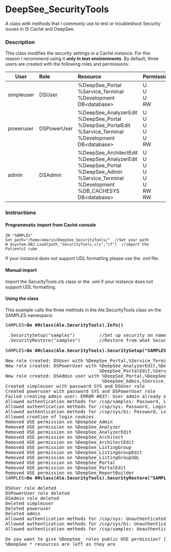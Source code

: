 # DeepSee_SecurityTools
A class with methods that I commonly use to test or troubleshoot Security issues in IS Caché and DeepSee.

### Description
This class modifies the security settings in a Caché instance. For this reason I recommend using it **only in test environments**. By default, three users are created with the following roles and permissions:  

| User        | Role        | Resource  | Permission   |
| ----------- |:----------- | :-------- | :----------- |
| simpleuser  | DSUser      | %DeepSee_Portal<br>%Service_Terminal<br>%Development<br>DB&lt;database> | U<br>U<br>U<br>RW |
| poweruser   | DSPowerUser | %DeepSee_AnalyzerEdit<br>%DeepSee_Portal<br>%DeepSee_PortalEdit<br>%Service_Terminal<br>%Development<br>DB&lt;database> | U<br>U<br>U<br>U<br>U<br>RW |
| admin       | DSAdmin     | %DeepSee_ArchitectEdit<br>%DeepSee_AnalyzerEdit<br>%DeepSee_Portal<br>%DeepSee_Admin<br>%Service_Terminal<br>%Development<br>%DB_CACHESYS<br>DB&lt;database> | U<br>U<br>U<br>U<br>U<br>U<br>RW<br>RW |


<!--
### Content

![Alt Text](https://github.com/aless80/DeepSee_SecurityTools/blob/master/img/.png)           
-->

### Instructions
#### Programmatic import from Caché console
```
ZN "SAMPLES"
Set path="/home/amarin/DeepSee_SecurityTools/"  //Set your path
W $system.OBJ.Load(path_"SecurityTools.cls","cf")  //import the Patients2 cube
```
If your instance does not support UDL formatting please use the .xml file.

#### Manual import
Import the SecurityTools.cls class or the .xml if your instance does not support UDL formatting. 

#### Using the class
This example calls the three methods in the Ale.SecurityTools class on the SAMPLES namespace: 

<pre>
SAMPLES><b>Do ##class(Ale.SecurityTools).Info()</b>

 .SecuritySetup("samples")         //Set up security on namepsace
 .SecurityRestore("samples")       //Restore from what SecuritySetup did

SAMPLES><b>Do ##class(Ale.SecurityTools).SecuritySetup("SAMPLES")</b>

New role created: DSUser with %DeepSee_Portal,%Service_Terminal,%Development,%DB_SAMPLES
New role created: DSPowerUser with %DeepSee_AnalyzerEdit,%DeepSee_Portal,
                                   %DeepSee_PortalEdit,%Service_Terminal,%Development,%DB_SAMPLES
New role created: DSAdmin user with %DeepSee_Portal,%DeepSee_ArchitectEdit,%DeepSee_AnalyzerEdit,
                                    %DeepSee_Admin,%Service_Terminal,%Development,%DB_CACHESYS,%DB_SAMPLES
Created simpleuser with password SYS and DSUser role
Created poweruser with password SYS and DSPowerUser role
Failed creating admin user: ERROR #837: User admin already exists
Allowed authentication methods for /csp/samples: Password, Login Cookie
Allowed authentication methods for /csp/sys: Password, Login Cookie
Allowed authentication methods for /csp/sys/bi: Password, Login Cookie
Allowed creation of login cookies
Removed USE permission on %DeepSee_Admin
Removed USE permission on %DeepSee_Analyzer
Removed USE permission on %DeepSee_AnalyzerEdit
Removed USE permission on %DeepSee_Architect
Removed USE permission on %DeepSee_ArchitectEdit
Removed USE permission on %DeepSee_ListingGroup
Removed USE permission on %DeepSee_ListingGroupEdit
Removed USE permission on %DeepSee_ListingGroupSQL
Removed USE permission on %DeepSee_Portal
Removed USE permission on %DeepSee_PortalEdit
Removed USE permission on %DeepSee_ReportBuilder
SAMPLES><b>Do ##class(Ale.SecurityTools).SecurityRestore("SAMPLES")</b>

DSUser role deleted
DSPowerUser role deleted
DSAdmin role deleted
Deleted simpleuser
Deleted poweruser
Deleted admin
Allowed authentication methods for /csp/sys: Unauthenticated
Allowed authentication methods for /csp/sys/bi: Unauthenticated
Allowed authentication methods for /csp/samples: Unauthenticated

Do you want to give %DeepSee_ roles public USE permission? [N] 
%DeepSee_* resources are left as they are
</pre>
